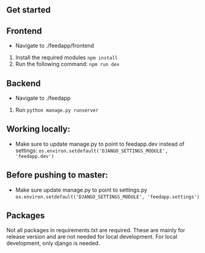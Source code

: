## Get started

## Frontend

- Navigate to ./feedapp/frontend
1. Install the required modules `npm install`
2. Run the following command: `npm run dev`

## Backend
- Navigate to ./feedapp
1. Run `python manage.py runserver`

## Working locally:
- Make sure to update manage.py to point to feedapp.dev instead of settings:
`os.environ.setdefault('DJANGO_SETTINGS_MODULE', 'feedapp.dev')
`

## Before pushing to master:
- Make sure update manage.py to point to settings.py
`os.environ.setdefault('DJANGO_SETTINGS_MODULE', 'feedapp.settings')`

## Packages
Not all packages in requirements.txt are required. These are mainly for release version and are not needed for local development.
For local development, only django is needed.